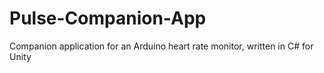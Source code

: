 # Pulse-Companion-App
 Companion application for an Arduino heart rate monitor, written in C# for Unity
 
